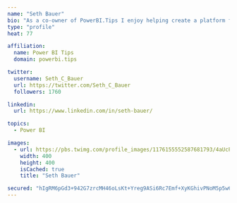 ```yaml
---
name: "Seth Bauer"
bio: "As a co-owner of PowerBI.Tips I enjoy helping create a platform for new and advanced users alike to learn and expand their skills and get the most out of Power BI."
type: "profile"
heat: 77

affiliation:
  name: Power BI Tips
  domain: powerbi.tips

twitter:
  username: Seth_C_Bauer
  url: https://twitter.com/Seth_C_Bauer
  followers: 1760

linkedin:
  url: https://www.linkedin.com/in/seth-bauer/

topics:
  - Power BI

images:
  - url: https://pbs.twimg.com/profile_images/1176155552587681793/4aUcPKoe_400x400.jpg
    width: 400
    height: 400
    isCached: true
    title: "Seth Bauer"

secured: "hIgRM6pGd3+942G7zrcMH46oLsKt+Yreg9ASi6Rc7Emf+XyKGhivPNoM5p5w6D03XP9ggUa62wxrn/5AUjpfqI+FK9dqyyv0QgR0Gw3BnMPcN5Fy+UpUKokPogfgDTnpUl0RpABcC1q7GRiLSh9f4ix1ahzpu0W/h7I1zRkWxmOOCtEeo2xYEJOq0thXoS7RlDJHt4aL66UME/xKS1Foug6RJu00QD2BgMxbweXZB2Q8gMMmG61c392P1MddZQwFJQMIgSqFWViQHXnJQ9y2eI0NMkWHivog06d71jL5+PQjt7MHR5ffDgk9brWTfmaJM3PgrbDnVf8efPsAtFgIrGrsLqBf/q6+D5UqqjqON2dHSCfNx4Z40SUNqH6hoEwhZCoFeqWArHNxaYE6MyjsDRKPvDlpHEqyuzAjARqiq3Q=;cmAwpldQWbeS6JqHbo0miQ=="
---
```


